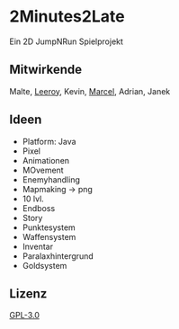 # 2Minutes2Late

Ein 2D JumpNRun Spielprojekt

## Mitwirkende

Malte, [Leeroy](https://github.com/TheonlyTazz), Kevin, [Marcel](https://github.com/marcelgustin), Adrian, Janek

## Ideen
- Platform: Java
- Pixel
- Animationen
- MOvement
- Enemyhandling
- Mapmaking -> png
- 10 lvl.
- Endboss
- Story
- Punktesystem
- Waffensystem
- Inventar
- Paralaxhintergrund
- Goldsystem

## Lizenz

[GPL-3.0](https://choosealicense.com/licenses/gpl-3.0/)
